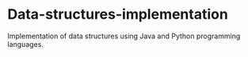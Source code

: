 # Data-structures-implementation
Implementation of data structures using Java and Python programming languages.
